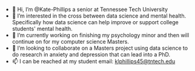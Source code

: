 - 👋 Hi, I’m @Kate-Phillips a senior at Tennessee Tech University 
- 👀 I’m interested in the cross between data science and mental health. 
    Specifically how data science can help improve or support college students' mental health.
- 🌱 I’m currently working on finishing my psychology minor and then will continue on for my computer science Masters.
- 💞️ I’m looking to collaborate on a Masters project using data science to do research in anxiety and depression that can lead into a PhD. 
- 📫 I can be reached at my student email: klphillips45@tntech.edu

<!---
Kate-Phillips/Kate-Phillips is a ✨ special ✨ repository because its `README.md` (this file) appears on your GitHub profile.
You can click the Preview link to take a look at your changes.
--->
